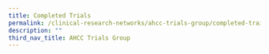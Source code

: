 ```yaml
---
title: Completed Trials
permalink: /clinical-research-networks/ahcc-trials-group/completed-trails/
description: ""
third_nav_title: AHCC Trials Group
---
```

